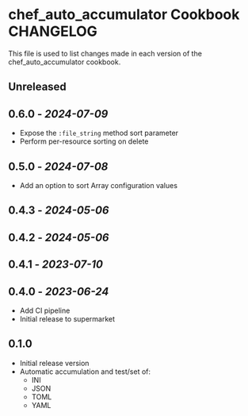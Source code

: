 # chef_auto_accumulator Cookbook CHANGELOG

This file is used to list changes made in each version of the chef_auto_accumulator cookbook.

## Unreleased

## 0.6.0 - *2024-07-09*

- Expose the `:file_string` method sort parameter
- Perform per-resource sorting on delete

## 0.5.0 - *2024-07-08*

- Add an option to sort Array configuration values

## 0.4.3 - *2024-05-06*

## 0.4.2 - *2024-05-06*

## 0.4.1 - *2023-07-10*

## 0.4.0 - *2023-06-24*

- Add CI pipeline
- Initial release to supermarket

## 0.1.0

- Initial release version
- Automatic accumulation and test/set of:
  - INI
  - JSON
  - TOML
  - YAML
